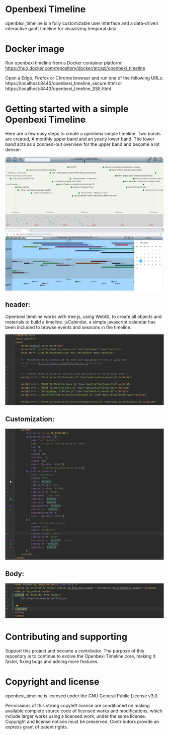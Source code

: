 # Openbexi Timeline
openbexi_timeline is a fully customizable user interface and a data-driven interactive gantt timeline for visualizing temporal data.

# Docker image
Run openbexi timeline from a Docker container platform:
https://hub.docker.com/repository/docker/arcazj/openbexi_timeline

Open a Edge, Firefox or Chrome browser and run one of the following URLs:
https://localhost:8445/openbexi_timeline_secure.html 
or 
https://localhost:8443/openbexi_timeline_SSE.html

# Getting started with a simple Openbexi Timeline 
Here are a few easy steps to create a openbexi simple timeline. 
Two bands are created, A monthly upper band and an yearly lower band. The lower band acts as a zoomed-out overview for the upper band and become a lot denser:

<img src="https://raw.githubusercontent.com/arcazj/openbexi_timeline/master/doc/openbexi_timeline_space_exploration.PNG" />
<img src="https://raw.githubusercontent.com/arcazj/openbexi_timeline/master/doc/openbexi_timeline_example.PNG" />

## header:
Openbexi timeline works with tree.js, using WebGL to create all objects and materials to build a timeline. 
jsCalendar, a simple javascript calendar has been included to browse events and sessions in the timeline.

<img src="https://raw.githubusercontent.com/arcazj/openbexi_timeline/master/doc/openbexi_timeline_space_exploration_header.PNG" />

## Customization:

<img src="https://raw.githubusercontent.com/arcazj/openbexi_timeline/master/doc/openbexi_timeline_space_exploration_configuration.PNG" />

## Body:

<img src="https://raw.githubusercontent.com/arcazj/openbexi_timeline/master/doc/openbexi_timeline_space_exploration_body.PNG" />

# Contributing and supporting
Support this project and become a contributor.
The purpose of this repository is to continue to evolve the Openbexi Timeline core, making it faster, fixing bugs and adding more features. 

# Copyright and license
openbexi_timeline is licensed under the GNU General Public License v3.0.

Permissions of this strong copyleft license are conditioned on making available complete source code of licensed works and modifications, which include larger works using a licensed work, under the same license. Copyright and license notices must be preserved. Contributors provide an express grant of patent rights.
